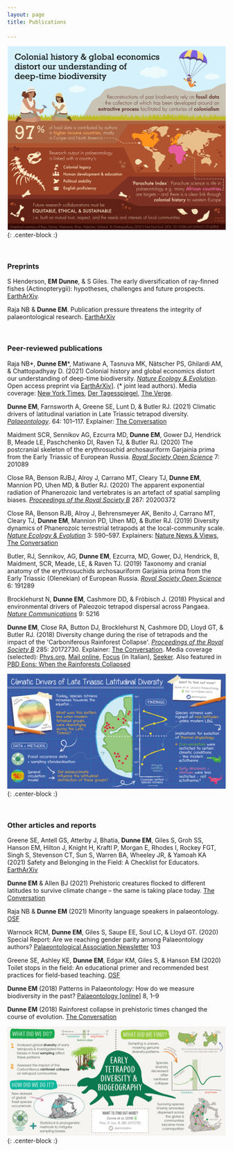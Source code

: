 ```yaml
---
layout: page
title: Publications

---
```


![RajaDunneetalNatEcolEvol2021](/assets/img/graphic_NEE_2021.png){: .center-block :}


<br/>

### Preprints

S Henderson, **EM Dunne**, & S Giles. The early diversification of ray-finned fishes (Actinopterygii): hypotheses, challenges and future prospects. [EarthArXiv](https://eartharxiv.org/repository/view/2613/).

Raja NB & **Dunne EM**. Publication pressure threatens the integrity of palaeontological research. [EarthArXiv](https://eartharxiv.org/repository/view/2414/)


<br/>

### Peer-reviewed publications

Raja NB\*, **Dunne EM**\*, Matiwane A, Tasnuva MK, Nätscher PS, Ghilardi AM, & Chattopadhyay D. (2021) Colonial history and global economics distort our understanding of deep-time biodiversity. [*Nature Ecology & Evolution*](https://www.nature.com/articles/s41559-021-01608-8). Open access preprint via [EarthArXiv](https://eartharxiv.org/repository/view/2472/)]. (\* joint lead authors).
Media coverage: [New York Times](https://www.nytimes.com/2021/03/22/science/dinosaurs-fossils-colonialism.html), [Der Tagesspiegel](https://m.tagesspiegel.de/wissen/schwarzmarkt-faelschungen-und-vorwuerfe-fossilienforschung-in-schwierigkeiten/27549240.html), [The Verge](https://www.theverge.com/2022/1/4/22865758/decolonizing-earth-sciences-paleontology-fossil-record).

**Dunne EM**, Farnsworth A, Greene SE, Lunt D, & Butler RJ. (2021) Climatic drivers of latitudinal variation in Late Triassic tetrapod diversity. [*Palaeontology*](https://onlinelibrary.wiley.com/doi/full/10.1111/pala.12514). 64: 101–117. Explainer: 
[The Conversation](https://theconversation.com/prehistoric-creatures-flocked-to-different-latitudes-to-survive-climate-change-the-same-is-taking-place-today-163309)

Maidment SCR, Sennikov AG, Ezcurra MD, **Dunne EM**, Gower DJ, Hendrick B, Meade LE, Paschchenko DI, Raven TJ, & Butler RJ. (2020) The postcranial skeleton of the erythrosuchid archosauriform Garjainia prima from the Early Triassic of European Russia. [*Royal Society Open Science*](https://royalsocietypublishing.org/doi/full/10.1098/rsos.201089) 7: 201089

Close RA, Benson RJBJ, Alroy J, Carrano MT, Cleary TJ, **Dunne EM**, Mannion PD, Uhen MD, & Butler RJ. (2020) The apparent exponential radiation of Phanerozoic land vertebrates is an artefact of spatial sampling biases. [*Proceedings of the Royal Society B*](https://royalsocietypublishing.org/doi/10.1098/rspb.2020.0372) 287: 20200372

Close RA, Benson RJB, Alroy J, Behrensmeyer AK, Benito J, Carrano MT, Cleary TJ, **Dunne EM**, Mannion PD, Uhen MD, & Butler RJ. (2019) Diversity dynamics of Phanerozoic terrestrial tetrapods at the local-community scale. [*Nature Ecology & Evolution*](https://www.nature.com/articles/s41559-019-0811-8) 3: 590–597. Explainers: 
[Nature News & Views](https://www.nature.com/articles/s41559-019-0863-9), [The Conversation](https://theconversation.com/land-animal-diversity-was-stable-for-millions-of-years-before-humans-came-along-new-study-111855?)

Butler, RJ, Sennikov, AG, **Dunne EM**, Ezcurra, MD, Gower, DJ, Hendrick, B, Maidment, SCR, Meade, LE, & Raven TJ. (2019) Taxonomy and cranial anatomy of the erythrosuchids archosauriform Garjainia prima from the Early Triassic (Olenekian) of European Russia. [*Royal Society Open Science*](https://royalsocietypublishing.org/doi/10.1098/rsos.191289) 6: 191289 

Brocklehurst N, **Dunne EM**, Cashmore DD, & Fröbisch J. (2018) Physical and environmental drivers of Paleozoic tetrapod dispersal across Pangaea. [*Nature Communications*](https://www.nature.com/articles/s41467-018-07623-x) 9: 5216 

**Dunne EM**, Close RA, Button DJ, Brocklehurst N, Cashmore DD, Lloyd GT, & Butler RJ. (2018) Diversity change during the rise of tetrapods and the impact of the 'Carboniferous Rainforest Collapse'. [*Proceedings of the Royal Society B*](https://royalsocietypublishing.org/doi/10.1098/rspb.2017.2730) 285: 20172730. Explainer: [The Conversation](https://theconversation.com/rainforest-collapse-in-prehistoric-times-changed-the-course-of-evolution-91289). Media coverage (selected): [Phys.org](https://phys.org/news/2018-02-rainforest-collapse-million-years-impacted.html), [Mail online](https://www.dailymail.co.uk/sciencetech/article-5364737/Climate-change-307-million-years-ago-determined-future.html), [Focus](https://www.focus.it/ambiente/natura/foresta-pluviale-evoluzione-di-rettili-e-mammiferi) (in Italian), [Seeker](https://www.seeker.com/earth-conservation/prehistoric-rainforest-collapse-dramatically-changed-the-course-of-evolution). Also featured in [PBD Eons: When the Rainforests Collapsed](https://www.youtube.com/watch?v=sFHTA8dKceI)


![DunneetalPalaeontology2020](/assets/img/graphic_Palaeo_2020.png){: .center-block :}


<br/>

### Other articles and reports


Greene SE, Antell GS, Atterby J, Bhatia, **Dunne EM**, Giles S, Groh SS, Hanson EM, Hilton J, Knight H, Kraftl P, Morgan E, Rhodes I, Rockey FGT, Singh S, Stevenson CT, Sun S, Warren BA, Wheeley JR, & Yamoah KA (2021) Safety and Belonging in the Field: A Checklist for Educators. [EarthArXiv](https://eartharxiv.org/repository/view/2607/)

**Dunne EM** & Allen BJ (2021) Prehistoric creatures flocked to different latitudes to survive climate change – the same is taking place today. [The Conversation](https://theconversation.com/prehistoric-creatures-flocked-to-different-latitudes-to-survive-climate-change-the-same-is-taking-place-today-163309)

Raja NB & **Dunne EM** (2021) Minority language speakers in palaeontology. [OSF](https://osf.io/nzjre)

Warnock RCM, **Dunne EM**, Giles S, Saupe EE, Soul LC, & Lloyd GT. (2020) Special Report: Are we reaching gender parity among Palaeontology authors? [Palaeontological Association Newsletter](https://www.palass.org/publications/newsletter/spotlight-diversity/special-report-are-we-reaching-gender-parity-among-palaeontology-authors) 103

Greene SE, Ashley KE, **Dunne EM**, Edgar KM, Giles S, & Hanson EM (2020) Toilet stops in the field: An educational primer and recommended best practices for field-based teaching. [OSF](https://osf.io/gnhj2/)

**Dunne EM** (2018) Patterns in Palaeontology: How do we measure biodiversity in the past? [Palaeontology [online]](https://www.palaeontologyonline.com/articles/2018/patterns-in-palaeontology-how-do-we-measure-biodiversity-in-the-past/) 8, 1–9 

**Dunne EM** (2018) Rainforest collapse in prehistoric times changed the course of evolution. [The Conversation](https://theconversation.com/rainforest-collapse-in-prehistoric-times-changed-the-course-of-evolution-91289)


![DunneetalProcB2018](/assets/img/graphic_ProcB_2018.jpg){: .center-block :}

